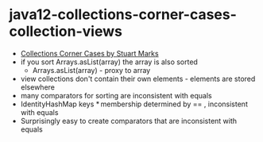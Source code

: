 # java12-collections-corner-cases-collection-views
* [Collections Corner Cases by Stuart Marks](https://www.youtube.com/watch?v=OXdm5BzQ8mI)
* if you sort Arrays.asList(array) the array is also sorted
    * Arrays.asList(array) - proxy to array
* view collections don't contain their own elements - elements are stored elsewhere
* many comparators for sorting are inconsistent with equals
* IdentityHashMap keys
  * membership determined by == , inconsistent with equals
* Surprisingly easy to create comparators that are
  inconsistent with equals